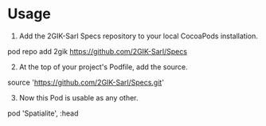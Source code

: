 # Usage

1. Add the 2GIK-Sarl Specs repository to your local CocoaPods installation.

pod repo add 2gik https://github.com/2GIK-Sarl/Specs


2. At the top of your project's Podfile, add the source.

source 'https://github.com/2GIK-Sarl/Specs.git'

3. Now this Pod is usable as any other.

pod 'Spatialite', :head
